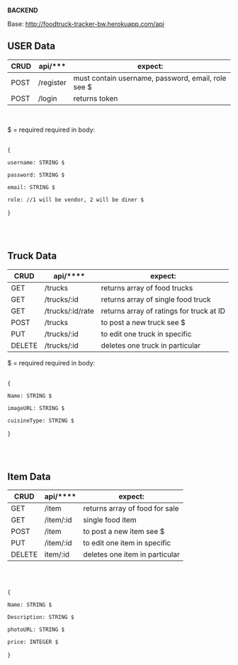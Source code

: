 **BACKEND**

Base: http://foodtruck-tracker-bw.herokuapp.com/api


**USER Data**
-----------------------------------------
|CRUD| api/*** | expect:  |
|---| ------- | ---------------------------- |
|POST| /register | must contain username, password, email, role see $ |
|POST| /login | returns token  |

<br>

$ = required
required in body:
<br>
<br>
<pre><code>{ <br>
username: STRING $ <br>
password: STRING $ <br>
email: STRING $<br>
role: //1 will be vendor, 2 will be diner $<br>
}</code> </pre><br> <br>

**Truck Data**
-----------------------------------------
|CRUD| api/**** | expect:  |
|---| ------- | ---------------------------- |
|GET| /trucks | returns array of food trucks |
|GET| /trucks/:id | returns array of single food truck |
|GET| /trucks/:id/rate | returns array of ratings for truck at ID |
|POST| /trucks | to post a new truck see $ |
|PUT| /trucks/:id | to edit one truck in specific |
|DELETE| /trucks/:id| deletes one truck in particular|

$ = required
required in body:
<br>
<br>
<pre><code>{ <br>
Name: STRING $ <br>
imageURL: STRING $ <br>
cuisineType: STRING $<br>
}</code> </pre><br> <br>


**Item Data**
-----------------------------------------
|CRUD| api/**** | expect:  |
|---| ------- | ---------------------------- |
|GET| /item | returns array of food for sale |
|GET| /item/:id | single food item |
|POST| /item | to post a new item see $ |
|PUT| /item/:id | to edit one item in specific |
|DELETE| item/:id| deletes one item in particular|

<br>
<br>
<pre><code>{ <br>
Name: STRING $ <br>
Description: STRING $ <br>
photoURL: STRING $ <br>
price: INTEGER $<br>
}</code> </pre><br> <br>
